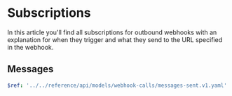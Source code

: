 # Subscriptions
In this article you'll find all subscriptions for outbound webhooks with an explanation for when they trigger and what they send to the URL specified in the webhook.

## Messages
```yaml json_schema
$ref: '../../reference/api/models/webhook-calls/messages-sent.v1.yaml'
```